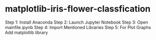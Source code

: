 # matplotlib-iris-flower-classfication

Step 1: Install Anaconda
Step 2: Launch Jupyter Notebook
Step 3: Open mainfile.ipynb
Step 4: Import Mentioned Libraries 
Step 5: For Plot Graphs Add matplotlib library 